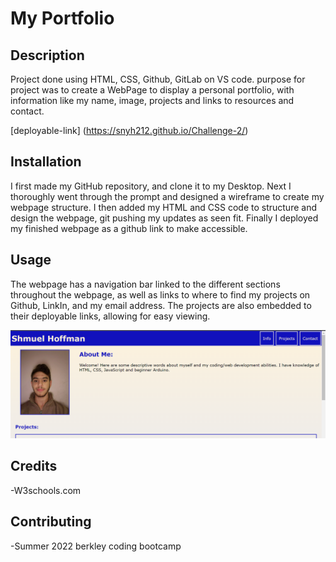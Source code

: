 # My Portfolio

## Description

Project done using HTML, CSS, Github, GitLab on VS code. purpose for project was to create a WebPage to display a personal portfolio, with information like my name, image, projects and links to resources and contact.

[deployable-link] (https://snyh212.github.io/Challenge-2/)



## Installation

I first made my GitHub repository, and clone it to my Desktop. 
Next I thoroughly went through the prompt and designed a wireframe to create my webpage structure.
I then added my HTML and CSS code to structure and design the webpage, git pushing my updates as seen fit.
Finally I deployed my finished webpage as a github link to make accessible.

## Usage

The webpage has a navigation bar linked to the different sections throughout the webpage, as well as links to where to find my projects on Github, LinkIn, and my email address. The projects are also <!-- to be --> embedded to their deployable links, allowing for easy viewing.

<img src="assets\images\Screenshot 2022-06-22 022132.png">

## Credits

-W3schools.com

## Contributing

-Summer 2022 berkley coding bootcamp